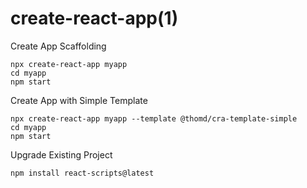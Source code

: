 # create-react-app(1)

Create App Scaffolding

    npx create-react-app myapp
    cd myapp
    npm start

Create App with Simple Template

    npx create-react-app myapp --template @thomd/cra-template-simple
    cd myapp
    npm start

Upgrade Existing Project

    npm install react-scripts@latest
